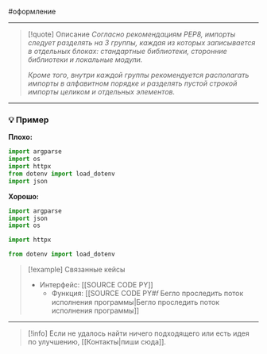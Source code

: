 #оформление 
***

> [!quote] Описание
>_Согласно рекомендациям PEP8, импорты следует разделять на 3 группы, каждая из которых записывается в отдельных блоках: стандартные библиотеки, сторонние библиотеки и локальные модули._
>
>_Кроме того, внутри каждой группы рекомендуется располагать импорты в алфавитном порядке и разделять пустой строкой импорты целиком и отдельных элементов._

***
### 💡 Пример


**Плохо:**
```python
import argparse
import os
import httpx
from dotenv import load_dotenv
import json
```

**Хорошо:**
```python
import argparse
import json
import os

import httpx

from dotenv import load_dotenv
```

> [!example] Связанные кейсы
>- Интерфейс: [[SOURCE CODE PY]]
>	- Функция: [[SOURCE CODE PY#𝑓 Бегло проследить поток исполнения программы|Бегло проследить поток исполнения программы]]

***

> [!info]
> Если не удалось найти ничего подходящего или есть идея по улучшению, [[Контакты|пиши сюда]].
